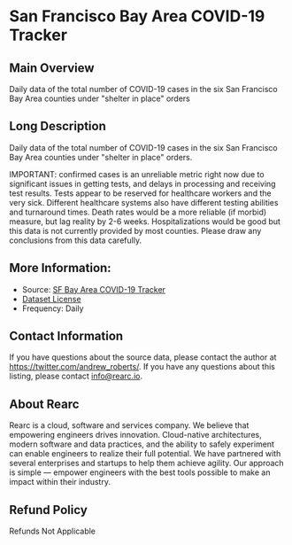 # San Francisco Bay Area COVID-19 Tracker

## Main Overview
Daily data of the total number of COVID-19 cases in the six San Francisco Bay Area counties under "shelter in place" orders

## Long Description
Daily data of the total number of COVID-19 cases in the six San Francisco Bay Area counties under "shelter in place" orders.

IMPORTANT: confirmed cases is an unreliable metric right now due to significant issues in getting tests, and delays in processing and receiving test results. Tests appear to be reserved for healthcare workers and the very sick. Different healthcare systems also have different testing abilities and turnaround times. Death rates would be a more reliable (if morbid) measure, but lag reality by 2-6 weeks. Hospitalizations would be good but this data is not currently provided by most counties. Please draw any conclusions from this data carefully.

## More Information:
- Source: [SF Bay Area COVID-19 Tracker](https://docs.google.com/spreadsheets/d/1l0xahMRiLlom-7R1bHh1nWWU4DdOafShL3-8scceC3o/edit?pli=1#gid=1354523822)         
- [Dataset License](https://docs.google.com/spreadsheets/d/1l0xahMRiLlom-7R1bHh1nWWU4DdOafShL3-8scceC3o/edit?pli=1#gid=1354523822)  
- Frequency: Daily

## Contact Information
If you have questions about the source data, please contact the author at https://twitter.com/andrew_roberts/. If you have any questions about this listing, please contact info@rearc.io.

## About Rearc
Rearc is a cloud, software and services company. We believe that empowering engineers drives innovation. Cloud-native architectures, modern software and data practices, and the ability to safely experiment can enable engineers to realize their full potential. We have partnered with several enterprises and startups to help them achieve agility. Our approach is simple — empower engineers with the best tools possible to make an impact within their industry.

## Refund Policy  
Refunds Not Applicable
